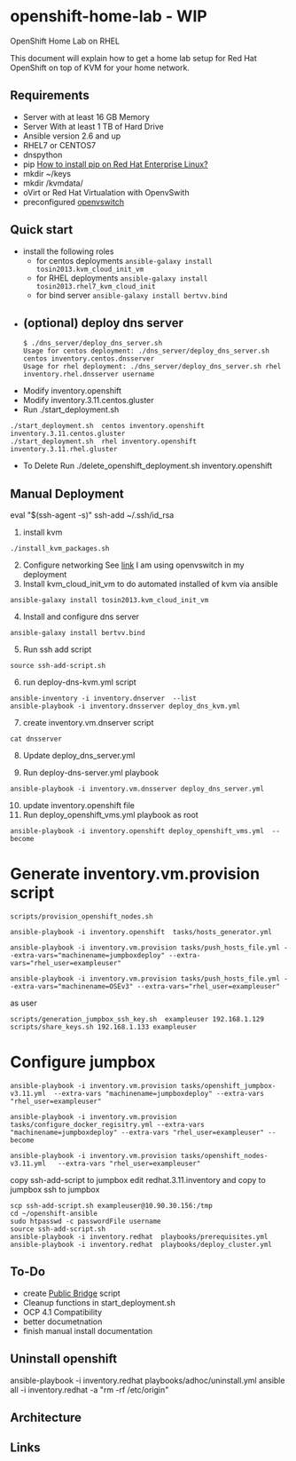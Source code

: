 # openshift-home-lab - WIP
OpenShift Home Lab on RHEL

This document will explain how to get a home lab setup for Red Hat OpenShift on top of KVM for your home network.

## Requirements
* Server with at least 16 GB Memory
* Server With at least 1 TB of Hard Drive
* Ansible version 2.6 and up
* RHEL7 or CENTOS7
* dnspython
* pip [How to install pip on Red Hat Enterprise Linux?](https://access.redhat.com/solutions/1519803)
* mkdir ~/keys
* mkdir /kvmdata/
* oVirt or Red Hat Virtualation with OpenvSwith
* preconfigured [openvswitch](https://www.linuxtechi.com/install-use-openvswitch-kvm-centos-7-rhel-7/)

## Quick start
* install the following roles
  - for centos deployments ```ansible-galaxy install tosin2013.kvm_cloud_init_vm```
  - for RHEL deployments ```ansible-galaxy install tosin2013.rhel7_kvm_cloud_init```
  - for bind server ```ansible-galaxy install bertvv.bind```
* (optional) deploy dns server
  -
  ```
  $ ./dns_server/deploy_dns_server.sh
  Usage for centos deployment: ./dns_server/deploy_dns_server.sh centos inventory.centos.dnsserver
  Usage for rhel deployment: ./dns_server/deploy_dns_server.sh rhel inventory.rhel.dnsserver username
  ```
* Modify inventory.openshift
* Modify inventory.3.11.centos.gluster
* Run ./start_deployment.sh
```
./start_deployment.sh  centos inventory.openshift inventory.3.11.centos.gluster
./start_deployment.sh  rhel inventory.openshift inventory.3.11.rhel.gluster
```
* To Delete Run ./delete_openshift_deployment.sh inventory.openshift

## Manual Deployment


eval "$(ssh-agent -s)"
ssh-add ~/.ssh/id_rsa

1. install kvm
```
./install_kvm_packages.sh
```
2. Configure networking See [link](https://www.linux-kvm.org/page/Networking#Public_Bridge) I am using openvswitch in my deployment
3. Install  kvm_cloud_init_vm  to do automated installed of kvm via ansible
```
ansible-galaxy install tosin2013.kvm_cloud_init_vm
```
4. Install and configure dns server
```
ansible-galaxy install bertvv.bind
```
5. Run ssh add script
```
source ssh-add-script.sh
```
6. run  deploy-dns-kvm.yml  script
```
ansible-inventory -i inventory.dnserver  --list
ansible-playbook -i inventory.dnsserver deploy_dns_kvm.yml
```
7. create inventory.vm.dnserver script
```
cat dnsserver
```
8. Update deploy_dns_server.yml

9. Run deploy-dns-server.yml playbook
```
ansible-playbook -i inventory.vm.dnsserver deploy_dns_server.yml

```
10. update inventory.openshift file
11. Run deploy_openshift_vms.yml playbook as root
```
ansible-playbook -i inventory.openshift deploy_openshift_vms.yml  --become
```
# Generate inventory.vm.provision script
```
scripts/provision_openshift_nodes.sh
```

```
ansible-playbook -i inventory.openshift  tasks/hosts_generator.yml

ansible-playbook -i inventory.vm.provision tasks/push_hosts_file.yml --extra-vars="machinename=jumpboxdeploy" --extra-vars="rhel_user=exampleuser"

ansible-playbook -i inventory.vm.provision tasks/push_hosts_file.yml --extra-vars="machinename=OSEv3" --extra-vars="rhel_user=exampleuser"
```
as user
```
scripts/generation_jumpbox_ssh_key.sh  exampleuser 192.168.1.129
scripts/share_keys.sh 192.168.1.133 exampleuser
```

# Configure jumpbox
```
ansible-playbook -i inventory.vm.provision tasks/openshift_jumpbox-v3.11.yml  --extra-vars "machinename=jumpboxdeploy" --extra-vars "rhel_user=exampleuser"
```

```
ansible-playbook -i inventory.vm.provision tasks/configure_docker_regisitry.yml --extra-vars "machinename=jumpboxdeploy" --extra-vars "rhel_user=exampleuser" --become
```
```
ansible-playbook -i inventory.vm.provision tasks/openshift_nodes-v3.11.yml   --extra-vars "rhel_user=exampleuser"
```

copy ssh-add-script to jumpbox
edit redhat.3.11.inventory and copy to jumpbox
ssh to jumpbox
```
scp ssh-add-script.sh exampleuser@10.90.30.156:/tmp
cd ~/openshift-ansible
sudo htpasswd -c passwordFile username
source ssh-add-script.sh
ansible-playbook -i inventory.redhat  playbooks/prerequisites.yml
ansible-playbook -i inventory.redhat  playbooks/deploy_cluster.yml
```

## To-Do
* create [Public Bridge](https://www.linux-kvm.org/page/Networking#Public_Bridge) script
* Cleanup functions in start_deployment.sh
* OCP 4.1 Compatibility
* better documetnation
* finish manual install documentation  


## Uninstall openshift
ansible-playbook -i inventory.redhat  playbooks/adhoc/uninstall.yml
ansible all -i inventory.redhat -a "rm -rf /etc/origin"

## Architecture

## Links
